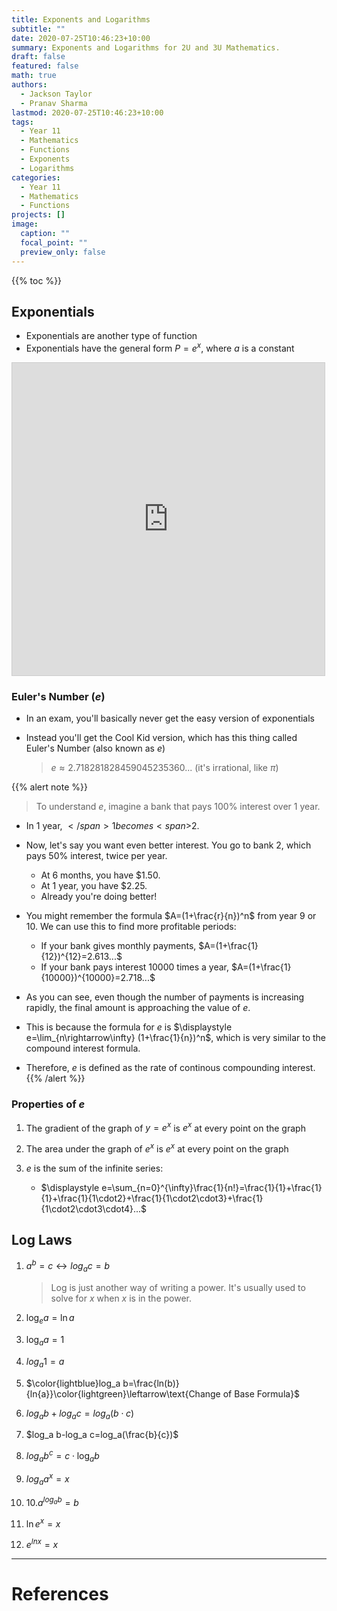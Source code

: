 ```yaml
---
title: Exponents and Logarithms
subtitle: ""
date: 2020-07-25T10:46:23+10:00
summary: Exponents and Logarithms for 2U and 3U Mathematics.
draft: false
featured: false
math: true
authors:
  - Jackson Taylor
  - Pranav Sharma
lastmod: 2020-07-25T10:46:23+10:00
tags:
  - Year 11
  - Mathematics
  - Functions
  - Exponents
  - Logarithms
categories:
  - Year 11
  - Mathematics
  - Functions
projects: []
image:
  caption: ""
  focal_point: ""
  preview_only: false
---
```

{{% toc %}}

<!-- Start Content below this line -->

## Exponentials

* Exponentials are another type of function
* Exponentials have the general form $P=e^x$, where $a$ is a constant

<iframe src="https://www.desmos.com/calculator/hdaaz4aoyh?embed" width="500px" height="500px" style="border: 1px solid #ccc" frameborder=0></iframe>

### Euler's Number $(e)$

* In an exam, you'll basically never get the easy version of exponentials
* Instead you'll get the Cool  Kid version, which has this thing called Euler's Number (also known as $e$)

  > $e\approx 2.718281828459045235360...$ (it's irrational, like $\pi$)

{{% alert note %}}
  > To understand $e$, imagine a bank that pays 100% interest over 1 year.

  * In 1 year, <span>$</span>1 becomes <span>$</span>2.
* Now, let's say you want even better interest. You go to bank 2, which pays 50% interest, twice per year.

  * At 6 months, you have <span>$</span>1.50.
  * At 1 year, you have <span>$</span>2.25.
  * Already you're doing better!
* You might remember the formula $A=(1+\frac{r}{n})^n$ from year 9 or 10. We can use this to find more profitable periods:

  * If your bank gives monthly payments, $A=(1+\frac{1}{12})^{12}=2.613...$
  * If your bank pays interest 10000 times a year, $A=(1+\frac{1}{10000})^{10000}=2.718...$
* As you can see, even though the number of payments is increasing rapidly, the final amount is approaching the value of $e$.
* This is because the formula for $e$ is $\displaystyle e=\lim_{n\rightarrow\infty} (1+\frac{1}{n})^n$, which is very similar to the compound interest formula.
* Therefore, $e$ is defined as the rate of continous compounding interest.
{{% /alert %}}

### Properties of $e$

1. The gradient of the graph of $y=e^x$ is $e^x$ at every point on the graph
2. The area under the graph of $e^x$ is $e^x$ at every point on the graph
3. $e$ is the sum of the infinite series:

   * $\displaystyle e=\sum_{n=0}^{\infty}\frac{1}{n!}=\frac{1}{1}+\frac{1}{1}+\frac{1}{1\cdot2}+\frac{1}{1\cdot2\cdot3}+\frac{1}{1\cdot2\cdot3\cdot4}...$

## Log Laws

1. $a^b =c \leftrightarrow log_a c=b$

   > Log is just another way of writing a power. It's usually used to solve for $x$ when $x$ is in the power.
2. $\log_e a=\ln a$
3. $\log_a a=1$
4. $log_a 1=a$
5. $\color{lightblue}log_a b=\frac{ln(b)}{ln{a}}\color{lightgreen}\leftarrow\text{Change of Base Formula}$
6. $log_a b+log_a c=log_a(b\cdot c)$
7. $log_a b-log_a c=log_a(\frac{b}{c})$
8. $log_a  b^c =c\cdot\log_a b$
9. $log_a a^x =x$
10. 10.$a^{log_a b} =b$
11. $\ln e^x =x$
12. $e^{ln x}=x$

- - -

# References

<!-- Put references below this line. APA, Chicago, Harvard, MLA, and Turabin are all acceptable. -->
